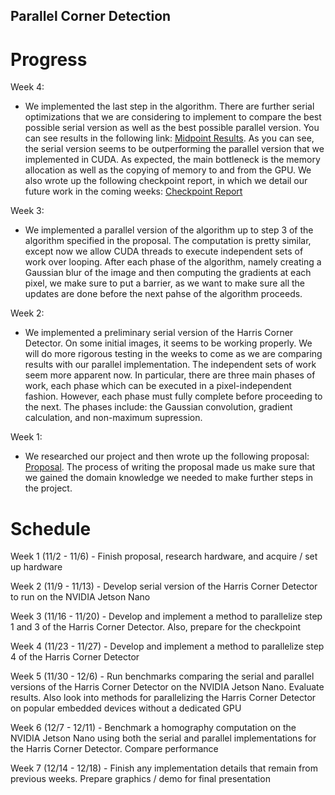 ## Parallel Corner Detection

# Progress
Week 4:
  + We implemented the last step in the algorithm. There are further serial optimizations that we are considering to implement to compare the best possible serial version as well as the best possible parallel version. You can see results in the following link: [Midpoint Results](https://github.com/kjobanputra/Parallel-Corner-Detection/blob/gh-pages/Results%20-%20Midpoint.pdf). As you can see, the serial version seems to be outperforming the parallel version that we implemented in CUDA. As expected, the main bottleneck is the memory allocation as well as the copying of memory to and from the GPU. We also wrote up the following checkpoint report, in which we detail our future work in the coming weeks: [Checkpoint Report]() 

Week 3:
  + We implemented a parallel version of the algorithm up to step 3 of the algorithm specified in the proposal. The computation is pretty similar, except now we allow CUDA threads to execute independent sets of work over looping. After each phase of the algorithm, namely creating a Gaussian blur of the image and then computing the gradients at each pixel, we make sure to put a barrier, as we want to make sure all the updates are done before the next pahse of the algorithm proceeds.

Week 2:
  + We implemented a preliminary serial version of the Harris Corner Detector. On some initial images, it seems to be working properly. We will do more rigorous testing in the weeks to come as we are comparing results with our parallel implementation. The independent sets of work seem more apparent now. In particular, there are three main phases of work, each phase which can be executed in a pixel-independent fashion. However, each phase must fully complete before proceeding to the next. The phases include: the Gaussian convolution, gradient calculation, and non-maximum supression.

Week 1:
  + We researched our project and then wrote up the following proposal: [Proposal](https://github.com/kjobanputra/Parallel-Corner-Detection/blob/gh-pages/Proposal.pdf). The process of writing the proposal made us make sure that we gained the domain knowledge we needed to make further steps in the project.

# Schedule
Week 1 (11/2 - 11/6) - Finish proposal, research hardware, and acquire / set up hardware

Week 2 (11/9 - 11/13) - Develop serial version of the Harris Corner Detector to run on the NVIDIA Jetson Nano

Week 3 (11/16 - 11/20) - Develop and implement a method to parallelize step 1 and 3 of the Harris Corner Detector. Also, prepare for the checkpoint

Week 4 (11/23 - 11/27) - Develop and implement a method to parallelize step 4 of the Harris Corner Detector

Week 5 (11/30 - 12/6) - Run benchmarks comparing the serial and parallel versions of the Harris Corner Detector on the NVIDIA Jetson Nano. Evaluate results. Also look into methods for parallelizing the Harris Corner Detector on popular embedded devices without a dedicated GPU

Week 6 (12/7 - 12/11) - Benchmark a homography computation on the NVIDIA Jetson Nano using both the serial and parallel implementations for the Harris Corner Detector. Compare performance

Week 7 (12/14 - 12/18) - Finish any implementation details that remain from previous weeks. Prepare graphics / demo for final presentation
